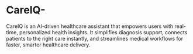 # CareIQ-
CareIQ is an AI-driven healthcare assistant that empowers users with real-time, personalized health insights. It simplifies diagnosis support, connects patients to the right care instantly, and streamlines medical workflows for faster, smarter healthcare delivery.
